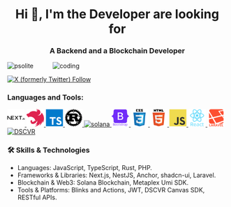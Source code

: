 <h1 align="center">Hi 👋, I'm the Developer are looking for</h1>
<h3 align="center">A Backend and a Blockchain Developer</h3>

<img align="right" alt="coding" width="400" src="https://avatars.githubusercontent.com/u/68122253?v=4">

<p align="left"> <img src="https://komarev.com/ghpvc/?username=psolite&label=Profile%20views&color=0e75b6&style=flat" alt="psolite" /> </p>

<p align="left"> <a href="https://x.com/0xpsolitesol" target="blank"><img alt="X (formerly Twitter) Follow" src="https://img.shields.io/twitter/follow/0xpsolitesol"></a></p>
<h3 align="left">Languages and Tools:</h3>
<p align="left"> 
   <a href="https://nextjs.org/" target="_blank" rel="noreferrer"> 
    <img src="https://raw.githubusercontent.com/devicons/devicon/master/icons/nextjs/nextjs-original-wordmark.svg" alt="nextjs" width="40" height="40"/> 
  </a> 
  <a href="https://nestjs.com/" target="_blank" rel="noreferrer"> 
    <img src="https://raw.githubusercontent.com/devicons/devicon/master/icons/nestjs/nestjs-plain.svg" alt="nestjs" width="40" height="40"/> 
  </a>
  <a href="https://www.typescriptlang.org/" target="_blank" rel="noreferrer"> 
    <img src="https://raw.githubusercontent.com/devicons/devicon/master/icons/typescript/typescript-original.svg" alt="typescript" width="40" height="40"/> 
  </a>
  <a href="https://www.rust-lang.org/" target="_blank" rel="noreferrer"> 
    <img src="https://raw.githubusercontent.com/devicons/devicon/master/icons/rust/rust-plain.svg" alt="rust" width="40" height="40"/> 
  </a>
   <a href="https://solana.com/" target="_blank" rel="noreferrer"> 
    <img src="https://raw.githubusercontent.com/solana-labs/solana-logo/master/Solana-logo.png" alt="solana" width="40" height="40"/> 
  </a>
  <a href="https://getbootstrap.com" target="_blank" rel="noreferrer">
    <img src="https://raw.githubusercontent.com/devicons/devicon/master/icons/bootstrap/bootstrap-plain-wordmark.svg" alt="bootstrap" width="40" height="40"/> 
  </a> 
  <a href="https://www.w3schools.com/css/" target="_blank" rel="noreferrer">
    <img src="https://raw.githubusercontent.com/devicons/devicon/master/icons/css3/css3-original-wordmark.svg" alt="css3" width="40" height="40"/> 
  </a>  
  <a href="https://www.w3.org/html/" target="_blank" rel="noreferrer"> 
    <img src="https://raw.githubusercontent.com/devicons/devicon/master/icons/html5/html5-original-wordmark.svg" alt="html5" width="40" height="40"/> 
  </a> 
  <a href="https://developer.mozilla.org/en-US/docs/Web/JavaScript" target="_blank" rel="noreferrer"> 
    <img src="https://raw.githubusercontent.com/devicons/devicon/master/icons/javascript/javascript-original.svg" alt="javascript" width="40" height="40"/> 
  </a> 
  <a href="https://reactjs.org/" target="_blank" rel="noreferrer"> 
    <img src="https://raw.githubusercontent.com/devicons/devicon/master/icons/react/react-original-wordmark.svg" alt="react" width="40" height="40"/> 
  </a>
  <a href="https://laravel.com/" target="_blank" rel="noreferrer"> 
    <img src="https://raw.githubusercontent.com/devicons/devicon/master/icons/laravel/laravel-plain-wordmark.svg" alt="laravel" width="40" height="40"/> 
  </a> 
  <a href="https://dscvr.one/" target="_blank" rel="noreferrer"> 
    <img src="https://dscvr.one/favicon-32x32.png" alt="DSCVR" width="40" height="40"/>
  </a>
 
 
</p>


<h3>🛠 Skills & Technologies</h3>

- Languages: JavaScript, TypeScript, Rust, PHP.
- Frameworks & Libraries: Next.js, NestJS, Anchor, shadcn-ui, Laravel.
- Blockchain & Web3: Solana Blockchain, Metaplex Umi SDK.
- Tools & Platforms: Blinks and Actions, JWT, DSCVR Canvas SDK, RESTful APIs.

  
<!--
**psolite/psolite** is a ✨ _special_ ✨ repository because its `README.md` (this file) appears on your GitHub profile.

Here are some ideas to get you started:

- 🔭 I’m currently working on ...
- 🌱 I’m currently learning ...
- 👯 I’m looking to collaborate on ...
- 🤔 I’m looking for help with ...
- 💬 Ask me about ...
- 📫 How to reach me: ...
- 😄 Pronouns: ...
- ⚡ Fun fact: ...
-->
